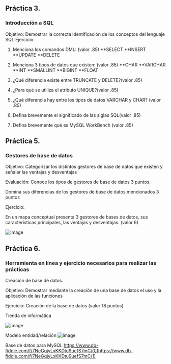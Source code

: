## Práctica 3.
### Introducción a SQL
Objetivo: Demostrar la correcta identificación de los conceptos del lenguaje SQL
Ejercicio:

1. Menciona los comandos DML: (valor .85)
**SELECT
**INSERT
**UPDATE
**DELETE

2. Menciona 3 tipos de datos que existen: (valor .85)
**CHAR
**VARCHAR
**INT
**SMALLINT
**BIGINT
**FLOAT

3. ¿Qué diferencia existe entre TRUNCATE y DELETE?(valor .85)


4. ¿Para qué se utiliza el atributo UNIQUE?(valor .85)


5. ¿Qué diferencia hay entre los tipos de datos VARCHAR y CHAR? (valor .85)


6. Defina brevemente el significado de las siglas SQL(valor .85)


7. Defina brevemente qué es MySQL WorkBench (valor .85)

## Práctica 5.
### Gestores de base de datos

Objetivo: Categorizar los distintos gestores de base de datos que existen y señalar las
ventajas y desventajas

Evaluación: Conoce los tipos de gestores de base de datos 3 puntos.

Domina sus diferencias de los gestores de base de datos mencionados 3 puntos

Ejercicio:

En un mapa conceptual presenta 3 gestores de bases de datos, sus características
principales, las ventajas y desventajas. (valor 6)

![image](https://user-images.githubusercontent.com/91554777/170415427-e2b7321b-a97f-43b0-ac24-6e506c307e6b.png)

## Práctica 6.
### Herramienta en línea y ejercicio necesarios para realizar las prácticas

Creación de base de datos.

Objetivo: Demostrar mediante la creación de una base de datos el uso y la aplicación de
las funciones

Ejercicio: Creación de la base de datos (valor 18 puntos)

Tienda de informática

![image](https://user-images.githubusercontent.com/91554777/170415101-717bca19-3644-46a9-8a57-8d5940c5d283.png)




Modelo entidad/relación
![image](https://user-images.githubusercontent.com/99224635/177014605-b3962586-9a4b-4176-8b44-cd800e35fe75.png)




Base de datos para MySQL
https://www.db-fiddle.com/f/7NeGqjyLxKKDtu9uefS7mC/0](https://www.db-fiddle.com/f/7NeGqjyLxKKDtu9uefS7mC/1)
